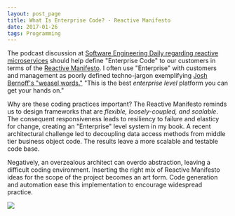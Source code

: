 ```yaml
---
layout: post_page
title: What Is Enterprise Code? - Reactive Manifesto
date: 2017-01-26
tags: Programming
---
```

The podcast discussion at [Software Engineering Daily regarding reactive microservices](https://softwareengineeringdaily.com/2017/01/24/reactive-microservices-development-with-markus-eisele/) should help define "Enterprise Code" to our customers in terms of the [Reactive Manifesto](http://www.reactivemanifesto.org/). I often use "Enterprise" with customers and management as poorly defined techno-jargon exemplifying [Josh Bernoff's "weasel words."](http://withoutbullshit.com/blog/garden-poisonous-weasel-words) "This is the best _enterprise level_ platform you can get your hands on."

Why are these coding practices important? The Reactive Manifesto reminds us to design frameworks that are *flexible, loosely-coupled, and scalable*. The consequent responsiveness leads to resiliency to failure and elasticy for change, creating an "Enterprise" level system in my book. A recent architectural challenge led to decoupling data access methods from middle tier business object code. The results leave a more scalable and testable code base.

Negatively, an overzealous architect can overdo abstraction, leaving a difficult coding environment. Inserting the right mix of Reactive Manifesto ideas for the scope of the project becomes an art form. Code generation and automation ease this implementation to encourage widespread practice.

<img src="https://i-msdn.sec.s-msft.com/dynimg/IC340233.png"/>
